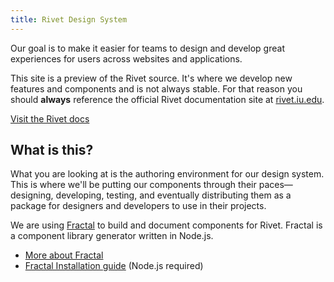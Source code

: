 ```yaml
---
title: Rivet Design System
---
```

Our goal is to make it easier for teams to design and develop great experiences for users across websites and applications.

This site is a preview of the Rivet source. It's where we develop new features and components and is not always stable. For that reason you should **always** reference the official Rivet documentation site at [rivet.iu.edu](https://rivet.iu.edu/).

<a href="https://rivet.iu.edu/" class="create-button">Visit the Rivet docs</a>

## What is this?

What you are looking at is the authoring environment for our design system. This is where we'll be putting our components through their paces—designing, developing, testing, and eventually distributing them as a package for designers and developers to use in their projects.

We are using [Fractal](http://fractal.build/) to build and document components for Rivet. Fractal is a component library generator written in Node.js.

- [More about Fractal](http://fractal.build/guide)
- [Fractal Installation guide](http://fractal.build/guide/installation) (Node.js required)
